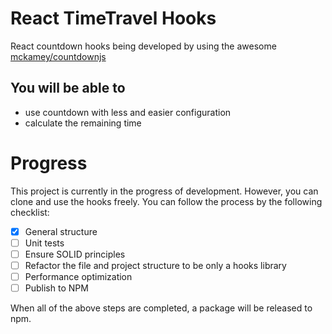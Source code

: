 # React TimeTravel Hooks

React countdown hooks being developed by using the awesome [mckamey/countdownjs](https://github.com/mckamey/countdownjs)

## You will be able to

* use countdown with less and easier configuration
* calculate the remaining time

# Progress

This project is currently in the progress of development. However, you can clone and use the hooks freely.
You can follow the process by the following checklist:

*[x] General structure
*[ ] Unit tests
*[ ] Ensure SOLID principles
*[ ] Refactor the file and project structure to be only a hooks library 
*[ ] Performance optimization
*[ ] Publish to NPM

When all of the above steps are completed, a package will be released to npm.
